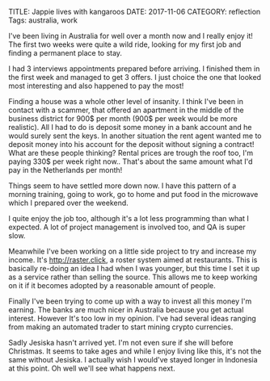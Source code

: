 TITLE: Jappie lives with kangaroos
DATE: 2017-11-06
CATEGORY: reflection
Tags: australia, work

I've been living in Australia for well over a month now and I really enjoy it!
The first two weeks were quite a wild ride, looking for my first job and finding
a permanent place to stay.

I had 3 interviews appointments prepared before arriving.
I finished them in the first week and managed to get 3 offers.
I just choice the one that looked most interesting and also happened to pay the
most!

Finding a house was a whole other level of insanity.
I think I've been in contact with a scammer, that offered an apartment in the
middle of the business district for 900$ per month (900$ per week would be more realistic).
All I had to do is deposit some money in a bank account and he would surely sent
the keys.
In another situation the rent agent wanted me to deposit money into his account
for the deposit without signing a contract! What are these people thinking?
Rental prices are trough the roof too, I'm paying 330$ per week right now..
That's about the same amount what I'd pay in the Netherlands per month!

Things seem to have settled more down now.
I have this pattern of a morning training, going to work, go to home and put
food in the microwave which I prepared over the weekend.

I quite enjoy the job too, although it's a lot less programming than what I
expected.
A lot of project management is involved too, and QA is super slow.

Meanwhile I've been working on a little side project to try and increase my
income.
It's <http://raster.click>, a roster system aimed at restaurants.
This is basically re-doing an idea I had when I was younger, 
but this time I set it up as a service rather than selling the source.
This allows me to keep working on it if it becomes adopted by a reasonable
amount of people.

Finally I've been trying to come up with a way to invest all this money I'm
earning. The banks are much nicer in Australia because you get actual interest.
However It's too low in my opinion.
I've had several ideas ranging from making an automated trader to start mining
crypto currencies.

Sadly Jesiska hasn't arrived yet. I'm not even sure if she will before Christmas.
It seems to take ages and while I enjoy living like this,
it's not the same without Jesiska.
I actually wish I would've stayed longer in Indonesia at this point.
Oh well we'll see what happens next.

